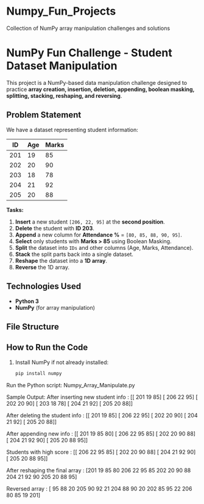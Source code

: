 # Numpy_Fun_Projects
Collection of NumPy array manipulation challenges and solutions

# NumPy Fun Challenge - Student Dataset Manipulation

This project is a NumPy-based data manipulation challenge designed to practice **array creation, insertion, deletion, appending, boolean masking, splitting, stacking, reshaping, and reversing**.

##  Problem Statement

We have a dataset representing student information:

| ID   | Age | Marks |
|------|-----|-------|
| 201  | 19  | 85    |
| 202  | 20  | 90    |
| 203  | 18  | 78    |
| 204  | 21  | 92    |
| 205  | 20  | 88    |

**Tasks:**
1. **Insert** a new student `[206, 22, 95]` at the **second position**.
2. **Delete** the student with **ID 203**.
3. **Append** a new column for **Attendance %** = `[80, 85, 88, 90, 95]`.
4. **Select** only students with **Marks > 85** using Boolean Masking.
5. **Split** the dataset into `IDs` and other columns (Age, Marks, Attendance).
6. **Stack** the split parts back into a single dataset.
7. **Reshape** the dataset into a **1D array**.
8. **Reverse** the 1D array.


##  Technologies Used
- **Python 3**
- **NumPy** (for array manipulation)


##  File Structure

##  How to Run the Code
1. Install NumPy if not already installed:
   ```bash
   pip install numpy

Run the Python script: Numpy_Array_Manipulate.py

Sample Output:
After inserting new student info :
 [[ 201   19   85]
 [ 206   22   95]
 [ 202   20   90]
 [ 203   18   78]
 [ 204   21   92]
 [ 205   20   88]]

After deleting the student info :
 [[ 201   19   85]
 [ 206   22   95]
 [ 202   20   90]
 [ 204   21   92]
 [ 205   20   88]]

After appending new info :
 [[ 201   19   85   80]
 [ 206   22   95   85]
 [ 202   20   90   88]
 [ 204   21   92   90]
 [ 205   20   88   95]]

Students with high score :
 [[ 206   22   95   85]
 [ 202   20   90   88]
 [ 204   21   92   90]
 [ 205   20   88   95]]

After reshaping the final array :
 [201  19  85  80 206  22  95  85 202  20  90  88 204  21  92  90 205  20  88  95]

Reversed array :
 [ 95  88  20 205  90  92  21 204  88  90  20 202  85  95  22 206  80  85  19 201]

